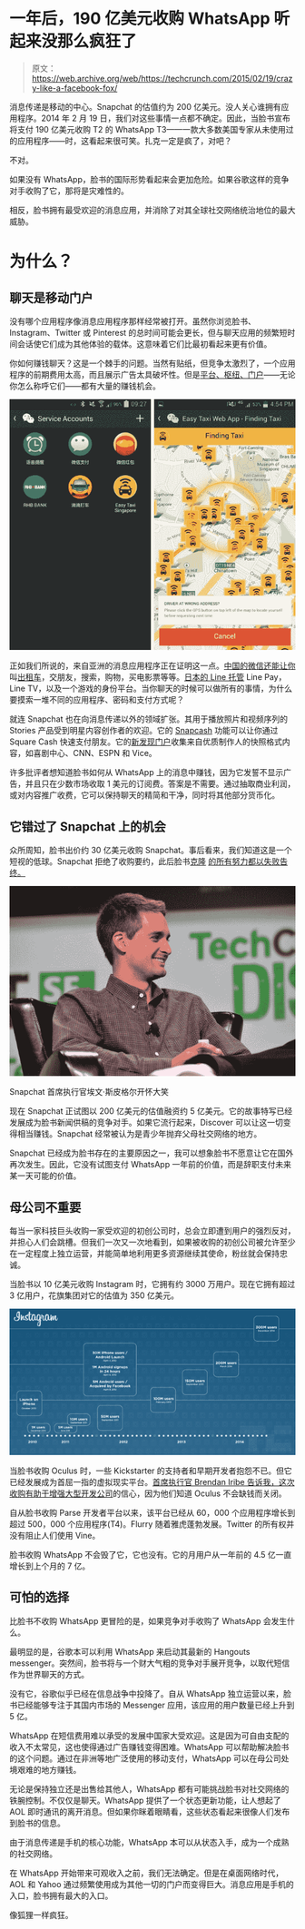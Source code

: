 # 一年后，190 亿美元收购 WhatsApp 听起来没那么疯狂了 

> 原文：<https://web.archive.org/web/https://techcrunch.com/2015/02/19/crazy-like-a-facebook-fox/>

消息传递是移动的中心。Snapchat 的估值约为 200 亿美元。没人关心谁拥有应用程序。2014 年 2 月 19 日，我们对这些事情一点都不确定。因此，当脸书宣布将支付 190 亿美元收购 T2 的 WhatsApp T3——一款大多数美国专家从未使用过的应用程序——时，这看起来很可笑。扎克一定是疯了，对吧？

不对。

如果没有 WhatsApp，脸书的国际形势看起来会更加危险。如果谷歌这样的竞争对手收购了它，那将是灾难性的。

相反，脸书拥有最受欢迎的消息应用，并消除了对其全球社交网络统治地位的最大威胁。

# 为什么？

## 聊天是移动门户

没有哪个应用程序像消息应用程序那样经常被打开。虽然你浏览脸书、Instagram、Twitter 或 Pinterest 的总时间可能会更长，但与聊天应用的频繁短时间会话使它们成为其他体验的载体。这意味着它们比最初看起来更有价值。

你如何赚钱聊天？这是一个棘手的问题。当然有贴纸，但竞争太激烈了，一个应用程序的前期费用太高，而且展示广告太具破坏性。但是[平台、枢纽、门户](https://web.archive.org/web/20221127165501/http://ben-evans.com/benedictevans/2014/8/1/app-unbundling-search-and-discovery)——无论你怎么称呼它们——都有大量的赚钱机会。

![WeChat-users-in-Singapore-can-now-book-taxis-inside-app-more-countries-to-follow-in-EasyTaxi-partnership](img/088b0a0423f0b249faf3901710177421.png)

正如我们所说的，来自亚洲的消息应用程序正在证明这一点。[中国的微信还能让你](https://web.archive.org/web/20221127165501/https://medium.com/business-psychology/wechat-one-messenger-to-rule-them-all-1578a36bee07)叫[出租车](https://web.archive.org/web/20221127165501/https://www.techinasia.com/wechat-taxi-booking-with-easytaxi-in-singapore-and-across-asia/)，交朋友，搜索，购物，买电影票等等。[日本的 Line 托管](https://web.archive.org/web/20221127165501/https://beta.techcrunch.com/2015/02/09/living-la-vida-line/) Line Pay，Line TV，以及一个游戏的身份平台。当你聊天的时候可以做所有的事情，为什么要摸索一堆不同的应用程序、密码和支付方式呢？

就连 Snapchat 也在向消息传递以外的领域扩张。其用于播放照片和视频序列的 Stories 产品受到明星内容创作者的欢迎。它的 [Snapcash](https://web.archive.org/web/20221127165501/https://beta.techcrunch.com/2014/11/17/snapcash/) 功能可以让你通过 Square Cash 快速支付朋友。它的[新发现门户](https://web.archive.org/web/20221127165501/https://beta.techcrunch.com/2015/01/27/hands-on-with-snapchat-discover-fun-content-for-short-attention-spans/)收集来自优质制作人的快照格式内容，如喜剧中心、CNN、ESPN 和 Vice。

许多批评者想知道脸书如何从 WhatsApp 上的消息中赚钱，因为它发誓不显示广告，并且只在少数市场收取 1 美元的订阅费。答案是不需要。通过抽取商业利润，或对内容推广收费，它可以保持聊天的精简和干净，同时将其他部分货币化。

## 它错过了 Snapchat 上的机会

众所周知，脸书出价约 30 亿美元收购 Snapchat。事后看来，我们知道这是一个短视的低球。Snapchat 拒绝了收购要约，此后脸书[克隆](https://web.archive.org/web/20221127165501/https://beta.techcrunch.com/2013/03/08/facebook-snapchat/) [的所有努力都以失败告终。](https://web.archive.org/web/20221127165501/https://beta.techcrunch.com/2014/06/17/facebook-slingshot/)

![9711063387_e7bd4832a8_b](img/05e3ef4fae11c02629edeb7fad8454b4.png)

Snapchat 首席执行官埃文·斯皮格尔开怀大笑

现在 Snapchat 正试图以 200 亿美元的估值融资约 5 亿美元。它的故事特写已经发展成为脸书新闻供稿的竞争对手。如果它流行起来，Discover 可以让这一切变得相当赚钱。Snapchat 经常被认为是青少年抛弃父母社交网络的地方。

Snapchat 已经成为脸书存在的主要原因之一，我可以想象脸书不愿意让它在国外再次发生。因此，它没有试图支付 WhatsApp 一年前的价值，而是辞职支付未来某一天可能的价值。

## 母公司不重要

每当一家科技巨头收购一家受欢迎的初创公司时，总会立即遭到用户的强烈反对，并担心人们会跳槽。但我们一次又一次地看到，如果被收购的初创公司被允许至少在一定程度上独立运营，并能简单地利用更多资源继续其使命，粉丝就会保持忠诚。

当脸书以 10 亿美元收购 Instagram 时，它拥有约 3000 万用户。现在它拥有超过 3 亿用户，花旗集团对它的估值为 350 亿美元。

![instagram-30m-chart1](img/6ded52b0f7dcd7f648c0ad59f41649e8.png)

当脸书收购 Oculus 时，一些 Kickstarter 的支持者和早期开发者抱怨不已。但它已经发展成为首屈一指的虚拟现实平台。[首席执行官 Brendan Iribe 告诉我，这次收购有助于增强大型开发公司](https://web.archive.org/web/20221127165501/https://beta.techcrunch.com/2014/05/05/facebook-acqusition-helped-oculus/)的信心，因为他们知道 Oculus 不会缺钱而关闭。

自从脸书收购 Parse 开发者平台以来，该平台已经从 60，000 个应用程序增长到超过 500，000 个应用程序(T4)。Flurry 随着雅虎蓬勃发展。Twitter 的所有权并没有阻止人们使用 Vine。

脸书收购 WhatsApp 不会毁了它，它也没有。它的月用户从一年前的 4.5 亿一直增长到上个月的 7 亿。

## 可怕的选择

比脸书不收购 WhatsApp 更冒险的是，如果竞争对手收购了 WhatsApp 会发生什么。

最明显的是，谷歌本可以利用 WhatsApp 来启动其最新的 Hangouts messenger。突然间，脸书将与一个财大气粗的竞争对手展开竞争，以取代短信作为世界聊天的方式。

没有它，谷歌似乎已经在信息战争中投降了。自从 WhatsApp 独立运营以来，脸书已经能够专注于其国内市场的 Messenger 应用，该应用的用户数量已经上升到 5 亿。

WhatsApp 在短信费用难以承受的发展中国家大受欢迎。这是因为可自由支配的收入不太常见，这也使得通过广告赚钱变得困难。WhatsApp 可以帮助解决脸书的这个问题。通过在非洲等地广泛使用的移动支付，WhatsApp 可以在母公司处境艰难的地方赚钱。

无论是保持独立还是出售给其他人，WhatsApp 都有可能挑战脸书对社交网络的铁腕控制。不仅仅是聊天。WhatsApp 提供了一个状态更新功能，让人想起了 AOL 即时通讯的离开消息。但如果你眯着眼睛看，这些状态看起来很像人们发布到脸书的信息。

由于消息传递是手机的核心功能，WhatsApp 本可以从状态入手，成为一个成熟的社交网络。

在 WhatsApp 开始带来可观收入之前，我们无法确定。但是在桌面网络时代，AOL 和 Yahoo 通过频繁使用成为其他一切的门户而变得巨大。消息应用是手机的入口，脸书拥有最大的入口。

像狐狸一样疯狂。